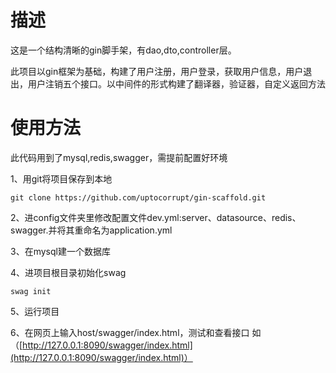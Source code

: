 # 描述
这是一个结构清晰的gin脚手架，有dao,dto,controller层。

此项目以gin框架为基础，构建了用户注册，用户登录，获取用户信息，用户退出，用户注销五个接口。以中间件的形式构建了翻译器，验证器，自定义返回方法

# 使用方法
此代码用到了mysql,redis,swagger，需提前配置好环境

1、用git将项目保存到本地

```
git clone https://github.com/uptocorrupt/gin-scaffold.git
```

2、进config文件夹里修改配置文件dev.yml:server、datasource、redis、swagger.并将其重命名为application.yml

3、在mysql建一个数据库

4、进项目根目录初始化swag

```
swag init
```
5、运行项目

6、在网页上输入host/swagger/index.html，测试和查看接口
如（[http://127.0.0.1:8090/swagger/index.html](http://127.0.0.1:8090/swagger/index.html)）
